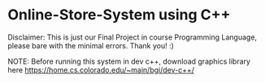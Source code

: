 # Online-Store-System using C++

Disclaimer: This is just our Final Project in course Programming Language, please bare with the minimal errors. Thank you! :)

NOTE: Before running this system in dev c++, download graphics library here
https://home.cs.colorado.edu/~main/bgi/dev-c++/
